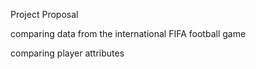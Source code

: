
Project Proposal

  comparing data from the international FIFA football game

  comparing player attributes
  
  
